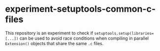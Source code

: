 # experiment-setuptools-common-c-files

This repository is an experiment to check if
`setuptools.setup(libraries=[...])` can be used to avoid race conditions when
compiling in parallel `Extension()` objects that share the same `.c` files.
